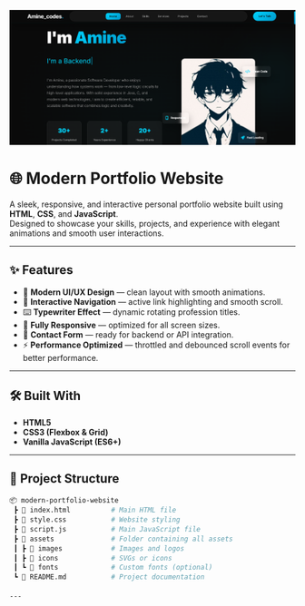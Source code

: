 ![Logo](protfile/images/pf.png)

# 🌐 Modern Portfolio Website

A sleek, responsive, and interactive personal portfolio website built using **HTML**, **CSS**, and **JavaScript**.  
Designed to showcase your skills, projects, and experience with elegant animations and smooth user interactions.

---

## ✨ Features
- 🎨 **Modern UI/UX Design** — clean layout with smooth animations.  
- 🧭 **Interactive Navigation** — active link highlighting and smooth scroll.  
- ⌨️ **Typewriter Effect** — dynamic rotating profession titles.  
- 📱 **Fully Responsive** — optimized for all screen sizes.  
- 💬 **Contact Form** — ready for backend or API integration.  
- ⚡ **Performance Optimized** — throttled and debounced scroll events for better performance.

---

## 🛠️ Built With
- **HTML5**  
- **CSS3 (Flexbox & Grid)**  
- **Vanilla JavaScript (ES6+)**

---

## 📂 Project Structure

```bash
📦 modern-portfolio-website
 ┣ 📜 index.html          # Main HTML file
 ┣ 📜 style.css           # Website styling
 ┣ 📜 script.js           # Main JavaScript file
 ┣ 📂 assets              # Folder containing all assets
 ┃ ┣ 📂 images            # Images and logos
 ┃ ┣ 📂 icons             # SVGs or icons
 ┃ ┗ 📂 fonts             # Custom fonts (optional)
 ┗ 📜 README.md           # Project documentation

---

